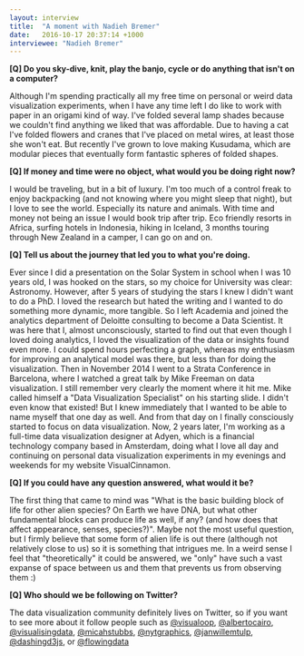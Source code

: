 ```yaml
---
layout: interview
title:  "A moment with Nadieh Bremer"
date:   2016-10-17 20:37:14 +1000
interviewee: "Nadieh Bremer"
---
```


__[Q] Do you sky-dive, knit, play the banjo, cycle or do anything that isn't on a computer?__

Although I'm spending practically all my free time on personal or weird data visualization experiments, when I have any time left I do like to work with paper in an origami kind of way. I've folded several lamp shades because we couldn't find anything we liked that was affordable. Due to having a cat I've folded flowers and cranes that I've placed on metal wires, at least those she won't eat. But recently I've grown to love making Kusudama, which are modular pieces that eventually form fantastic spheres of folded shapes.

__[Q] If money and time were no object, what would you be doing right now?__

I would be traveling, but in a bit of luxury. I'm too much of a control freak to enjoy backpacking (and not knowing where you might sleep that night), but I love to see the world. Especially its nature and animals. With time and money not being an issue I would book trip after trip. Eco friendly resorts in Africa, surfing hotels in Indonesia, hiking in Iceland, 3 months touring through New Zealand in a camper, I can go on and on.

__[Q] Tell us about the journey that led you to what you're doing.__

Ever since I did a presentation on the Solar System in school when I was 10 years old, I was hooked on the stars, so my choice for University was clear: Astronomy. However, after 5 years of studying the stars I knew I didn't want to do a PhD. I loved the research but hated the writing and I wanted to do something more dynamic, more tangible. So I left Academia and joined the analytics department of Deloitte consulting to become a Data Scientist. It was here that I, almost unconsciously, started to find out that even though I loved doing analytics, I loved the visualization of the data or insights found even more. I could spend hours perfecting a graph, whereas my enthusiasm for improving an analytical model was there, but less than for doing the visualization. Then in November 2014 I went to a Strata Conference in Barcelona, where I watched a great talk by Mike Freeman on data visualization. I still remember very clearly the moment where it hit me. Mike called himself a "Data Visualization Specialist" on his starting slide. I didn't even know that existed! But I knew immediately that I wanted to be able to name myself that one day as well. And from that day on I finally consciously started to focus on data visualization. Now, 2 years later, I'm working as a full-time data visualization designer at Adyen, which is a financial technology company based in Amsterdam, doing what I love all day and continuing on personal data visualization experiments in my evenings and weekends for my website VisualCinnamon.

__[Q] If you could have any question answered, what would it be?__

The first thing that came to mind was "What is the basic building block of life for other alien species? On Earth we have DNA, but what other fundamental blocks can produce life as well, if any? (and how does that affect appearance, senses, species?)". Maybe not the most useful question, but I firmly believe that some form of alien life is out there (although not relatively close to us) so it is something that intrigues me. In a weird sense I feel that "theoretically" it could be answered, we "only" have such a vast expanse of space between us and them that prevents us from observing them :)

__[Q] Who should we be following on Twitter?__

The data visualization community definitely lives on Twitter, so if you want to see more about it follow people such as [@visualoop](https://www.twitter.com/visualoop "visualoop on Twitter"), [@albertocairo](https://www.twitter.com/albertocairo "albertocairo on Twitter"), [@visualisingdata](https://www.twitter.com/visualisingdata "visualisingdata on Twitter"), [@micahstubbs](https://www.twitter.com/micahstubbs "micahstubbs on Twitter"), [@nytgraphics](https://www.twitter.com/nytgraphics "nytgraphics on Twitter"), [@janwillemtulp](https://www.twitter.com/janwillemtulp "janwillemtulp on Twitter"), [@dashingd3js](https://www.twitter.com/dashingd3js "dashingd3js on Twitter"), or [@flowingdata](https://www.twitter.com/flowingdata "flowingdata on Twitter")
